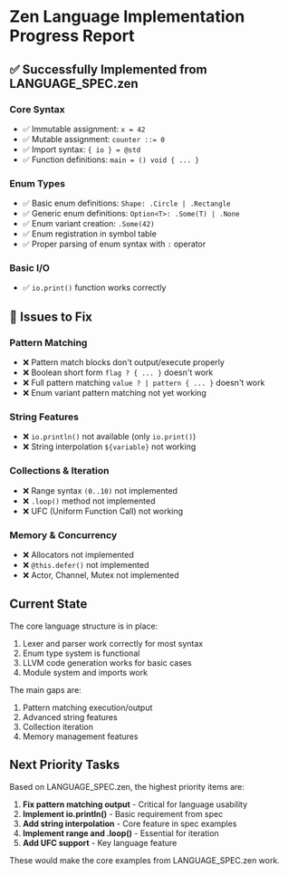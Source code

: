 # Zen Language Implementation Progress Report

## ✅ Successfully Implemented from LANGUAGE_SPEC.zen

### Core Syntax
- ✅ Immutable assignment: `x = 42`
- ✅ Mutable assignment: `counter ::= 0`
- ✅ Import syntax: `{ io } = @std`
- ✅ Function definitions: `main = () void { ... }`

### Enum Types
- ✅ Basic enum definitions: `Shape: .Circle | .Rectangle`
- ✅ Generic enum definitions: `Option<T>: .Some(T) | .None`
- ✅ Enum variant creation: `.Some(42)`
- ✅ Enum registration in symbol table
- ✅ Proper parsing of enum syntax with `:` operator

### Basic I/O
- ✅ `io.print()` function works correctly

## 🔧 Issues to Fix

### Pattern Matching
- ❌ Pattern match blocks don't output/execute properly
- ❌ Boolean short form `flag ? { ... }` doesn't work
- ❌ Full pattern matching `value ? | pattern { ... }` doesn't work
- ❌ Enum variant pattern matching not yet working

### String Features  
- ❌ `io.println()` not available (only `io.print()`)
- ❌ String interpolation `${variable}` not working

### Collections & Iteration
- ❌ Range syntax `(0..10)` not implemented
- ❌ `.loop()` method not implemented
- ❌ UFC (Uniform Function Call) not working

### Memory & Concurrency
- ❌ Allocators not implemented
- ❌ `@this.defer()` not implemented
- ❌ Actor, Channel, Mutex not implemented

## Current State

The core language structure is in place:
1. Lexer and parser work correctly for most syntax
2. Enum type system is functional
3. LLVM code generation works for basic cases
4. Module system and imports work

The main gaps are:
1. Pattern matching execution/output
2. Advanced string features
3. Collection iteration
4. Memory management features

## Next Priority Tasks

Based on LANGUAGE_SPEC.zen, the highest priority items are:

1. **Fix pattern matching output** - Critical for language usability
2. **Implement io.println()** - Basic requirement from spec
3. **Add string interpolation** - Core feature in spec examples
4. **Implement range and .loop()** - Essential for iteration
5. **Add UFC support** - Key language feature

These would make the core examples from LANGUAGE_SPEC.zen work.